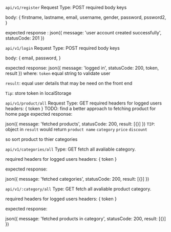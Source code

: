 `api/v1/register`
Request Type: POST
  required body keys

  body: {
      firstname,
      lastname,
      email,
      username,
      gender,
      password,
      pssword2,
  }

  expected response :
  json({
      message: 'user account created successfully',
      statusCode: 201
  })

`api/v1/login`
Request Type: POST
  required body keys

  body: {
      email,
      password,
  }

  expected response:
  json({
      message: 'logged in',
      statusCode: 200,
      token,
      result
  })
  where: `token` equal string to validate user

  `result`: equal user details that may be need on the front end 

`Tip`: store token in localStorage 

`api/v1/product/all`
Request Type: GET
  required headers for logged users
  headers: {
      token
  }
  TODO: find a better approach to fetching product for home page
  expected response: 
  
  json({
      message: 'fetched products',
      statusCode: 200,
      result: [{}]
  })
  `TIP`: object in `result` would return `product name` `category` `price` `discount`

  so sort product to thier categories

  `api/v1/categories/all`
  Type: GET
  fetch all avaliable category.

  required headers for logged users
  headers: {
      token
  }

  expected response: 
  
  json({
      message: 'fetched categories',
      statusCode: 200,
      result: [{}]
  })

  `api/v1/:category/all`
  Type: GET
  fetch all avaliable product category.
  
  required headers for logged users
  headers: {
      token
  }

  expected response: 
  
  json({
      message: 'fetched products in category',
      statusCode: 200,
      result: [{}]
  })